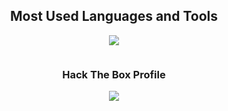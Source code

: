 <h2 align="center">Most Used Languages and Tools</h2>
<p align="center">
  <a href="https://skillicons.dev">
    <img src="https://skillicons.dev/icons?i=python,cs,unity,pytorch,dotnet,bash,git,vscode,linux" />
  </a>
</p>

<p> </p>

<p align="center">
	<img alt="" src="https://github-readme-stats.vercel.app/api?username=Spilios06&theme=tokyonight&show_icons=true">
</p>

<h3 align="center">Hack The Box Profile</h3>

<p align="center">
  <img src = https://www.hackthebox.com/badge/image/446353>
</p>